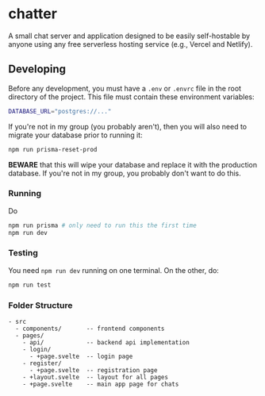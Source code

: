 # chatter

A small chat server and application designed to be easily self-hostable by
anyone using any free serverless hosting service (e.g., Vercel and Netlify).

## Developing

Before any development, you must have a `.env` or `.envrc` file in the root
directory of the project. This file must contain these environment variables:

```sh
DATABASE_URL="postgres://..."
```

If you're not in my group (you probably aren't), then you will also need
to migrate your database prior to running it:

```sh
npm run prisma-reset-prod
```

**BEWARE** that this will wipe your database and replace it with the
production database. If you're not in my group, you probably don't want to
do this.

### Running

Do

```sh
npm run prisma # only need to run this the first time
npm run dev
```

### Testing

You need `npm run dev` running on one terminal. On the other, do:

```sh
npm run test
```

### Folder Structure

```
- src
  - components/       -- frontend components
  - pages/
    - api/            -- backend api implementation
    - login/
      - +page.svelte  -- login page
    - register/
      - +page.svelte  -- registration page
    - +layout.svelte  -- layout for all pages
    - +page.svelte    -- main app page for chats
```
